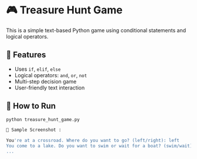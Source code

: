 # 🎮 Treasure Hunt Game

This is a simple text-based Python game using conditional statements and logical operators.

## 🧠 Features

- Uses `if`, `elif`, `else`
- Logical operators: `and`, `or`, `not`
- Multi-step decision game
- User-friendly text interaction

## 🚀 How to Run

```bash
python treasure_hunt_game.py

📸 Sample Screenshot :

You're at a crossroad. Where do you want to go? (left/right): left
You come to a lake. Do you want to swim or wait for a boat? (swim/wait): wait
...
